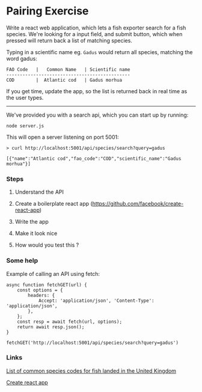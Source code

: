 # Pairing Exercise

Write a react web application, which lets a fish exporter search for a fish species. We're looking for a input field, 
and submit button, which when pressed will return back a list of matching species.

Typing in a scientific name eg. `Gadus`  would return all species, matching the word gadus:

```
FAO Code   |   Common Name   | Scientific name
----------------------------------------------
COD        |  Atlantic cod   | Gadus morhua
```   

If you get time, update the app, so the list is returned back in real time as the user types.

---


We've provided you with a search api, which you can start up by running:

```
node server.js
```

This will open a server listening on port 5001:

```
> curl http://localhost:5001/api/species/search?query=gadus

[{"name":"Atlantic cod","fao_code":"COD","scientific_name":"Gadus morhua"}]
```



### Steps

1) Understand the API

2) Create a boilerplate react app (https://github.com/facebook/create-react-app)

3) Write the app

4) Make it look nice

5) How would you test this ?



### Some help

Example of calling an API using fetch:

```
async function fetchGET(url) {
    const options = {
        headers: {
            Accept: 'application/json', 'Content-Type': 'application/json',
        },
    };
    const resp = await fetch(url, options);
    return await resp.json();
}

fetchGET('http://localhost:5001/api/species/search?query=gadus')

```



### Links

[List of common species codes for fish landed in the United Kingdom](https://www.gov.uk/government/publications/buyers-and-sellers-of-first-sale-fish-and-submission-of-sales-notes/list-of-common-species-codes-for-fish-landed-in-the-united-kingdom)

[Create react app](https://github.com/facebook/create-react-app)






 
